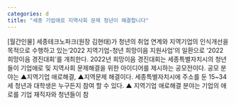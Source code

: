 ```yaml
---
categories: d
title: "세종 기업애로 지역사회 문제 청년이 해결합니다"
---
```

[월간인물] 세종테크노파크(원장 김현태)가 청년의 취업 연계와 지역기업의 인식개선을 목적으로 수행하고 있는‘2022 지역기업-청년 희망이음 지원사업’의 일환으로 ‘2022 희망이음 경진대회’를 개최한다. 2022년 희망이음 경진대회는 세종특별자치시의 청년들이 기업애로 및 지역사회 문제해결을 위한 아이디어를 제시하는 공모전이다. 공모 분야는 ▲지역기업 애로해결, ▲지역문제 해결이다. 세종특별자치시에 주소를 둔 15~34세 청년과 대학생은 누구든지 참여 할 수 있다. ▲ 지역기업 애로해결 분야는 기업의 애로를 기업 재직자와 청년들이 참